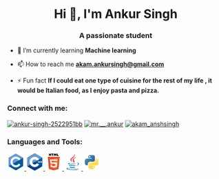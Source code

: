 

<h1 align="center">Hi 👋, I'm Ankur Singh</h1>
<h3 align="center">A passionate student</h3>
                                                 
                                                 
                                                 
                                                 
                                                 

- 🌱 I’m currently learning **Machine learning**

- 📫 How to reach me **akam.ankursingh@gmail.com**

- ⚡ Fun fact **If I could eat one type of cuisine for the rest of my life , it would be Italian food, as I enjoy pasta and pizza.**

<h3 align="left">Connect with me:</h3>
<p align="left">
<a href="https://linkedin.com/in/ankur-singh-2522951bb" target="blank"><img align="center" src="https://raw.githubusercontent.com/rahuldkjain/github-profile-readme-generator/master/src/images/icons/Social/linked-in-alt.svg" alt="ankur-singh-2522951bb" height="30" width="40" /></a>
<a href="https://www.instagram.com/mr.__.ankur/" target="blank"><img align="center" src="https://raw.githubusercontent.com/rahuldkjain/github-profile-readme-generator/master/src/images/icons/Social/instagram.svg" alt="mr.__.ankur" height="30" width="40" /></a>
<a href="https://www.hackerrank.com/akam_anshsingh" target="blank"><img align="center" src="https://raw.githubusercontent.com/rahuldkjain/github-profile-readme-generator/master/src/images/icons/Social/hackerrank.svg" alt="akam_anshsingh" height="30" width="40" /></a>
</p>

<h3 align="left">Languages and Tools:</h3>
<p align="left"> <a href="https://www.cprogramming.com/" target="_blank" rel="noreferrer"> <img src="https://raw.githubusercontent.com/devicons/devicon/master/icons/c/c-original.svg" alt="c" width="40" height="40"/> </a> <a href="https://www.w3schools.com/cpp/" target="_blank" rel="noreferrer"> <img src="https://raw.githubusercontent.com/devicons/devicon/master/icons/cplusplus/cplusplus-original.svg" alt="cplusplus" width="40" height="40"/> </a> <a href="https://www.w3.org/html/" target="_blank" rel="noreferrer"> <img src="https://raw.githubusercontent.com/devicons/devicon/master/icons/html5/html5-original-wordmark.svg" alt="html5" width="40" height="40"/> </a> <a href="https://www.java.com" target="_blank" rel="noreferrer"> <img src="https://raw.githubusercontent.com/devicons/devicon/master/icons/java/java-original.svg" alt="java" width="40" height="40"/> </a> <a href="https://www.python.org" target="_blank" rel="noreferrer"> <img src="https://raw.githubusercontent.com/devicons/devicon/master/icons/python/python-original.svg" alt="python" width="40" height="40"/> </a> </p>


